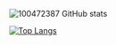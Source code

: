 ![100472387 GitHub stats](https://github-readme-stats.vercel.app/api?username=100472387&show_icons=true&theme=tokyonight)

[![Top Langs](https://github-readme-stats.vercel.app/api/top-langs/?username=100472387)](https://github.com/100472387/github-readme-stats)
